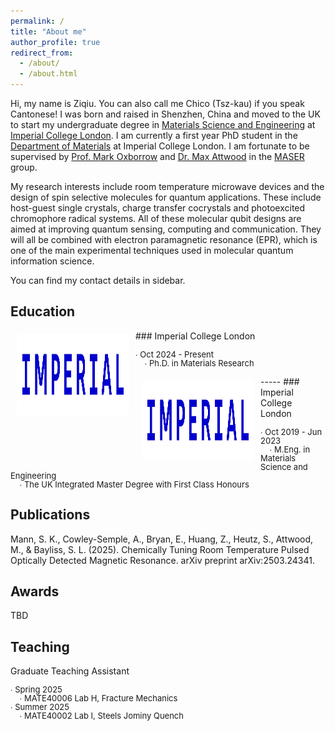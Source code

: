```yaml
---
permalink: /
title: "About me"
author_profile: true
redirect_from: 
  - /about/
  - /about.html
---
```

Hi, my name is Ziqiu. You can also call me Chico (Tsz-kau) if you speak Cantonese! I was born and raised in Shenzhen, China and moved to the UK to start my undergraduate degree in [Materials Science and Engineering](https://www.imperial.ac.uk/study/courses/undergraduate/materials-science-engineering-meng/) at [Imperial College London](https://www.imperial.ac.uk/). I am currently a first year PhD student in the [Department of Materials](https://www.imperial.ac.uk/materials/) at Imperial College London. I am fortunate to be supervised by [Prof. Mark Oxborrow](https://scholar.google.com/citations?user=Rtv9NSUAAAAJ&hl=en&oi=ao) and [Dr. Max Attwood](https://scholar.google.com/citations?user=ybK5DuQAAAAJ&hl=en&oi=ao) in the [MASER](https://www.imperial.ac.uk/maser/) group.<br /> 

My research interests include room temperature microwave devices and the design of spin selective molecules for quantum applications. These include host-guest single crystals, charge transfer cocrystals and photoexcited chromophore radical systems. All of these molecular qubit designs are aimed at improving quantum sensing, computing and communication. They will all be combined with electron paramagnetic resonance (EPR), which is one of the main experimental techniques used in molecular quantum information science.<br /> 

You can find my contact details in sidebar. 

Education
-----
<img style="float: left; margin:5px 10px" src="../images/IMPERIAL_logo_RGB_Blue_safe_area_2024.png" width="180" height="130">
### Imperial College London
<p style="line-height:1.0">
<font size="2">
∙ Oct 2024 - Present<br />
&nbsp;&nbsp;&nbsp;&nbsp;∙ Ph.D. in Materials Research
</font>
</p>
-----
<img style="float: left; margin:5px 10px" src="../images/IMPERIAL_logo_RGB_Blue_safe_area_2024.png" width="180" height="130">
### Imperial College London
<p style="line-height:1.0">
<font size="2">
∙ Oct 2019 - Jun 2023<br />
&nbsp;&nbsp;&nbsp;&nbsp;∙ M.Eng. in Materials Science and Engineering<br />
&nbsp;&nbsp;&nbsp;&nbsp;∙ The UK Integrated Master Degree with First Class Honours
</font> 
</p>

Publications
------
Mann, S. K., Cowley-Semple, A., Bryan, E., Huang, Z., Heutz, S., Attwood, M., & Bayliss, S. L. (2025). Chemically Tuning Room Temperature Pulsed Optically Detected Magnetic Resonance. arXiv preprint arXiv:2503.24341.

Awards
------
TBD

Teaching
------
Graduate Teaching Assistant
<p style="line-height:1.0">
<font size="2">
∙ Spring 2025 <br />
&nbsp;&nbsp;&nbsp;&nbsp;∙ MATE40006 Lab H, Fracture Mechanics<br />
∙ Summer 2025 <br />
&nbsp;&nbsp;&nbsp;&nbsp;∙ MATE40002 Lab I, Steels Jominy Quench
</font>
</p>
